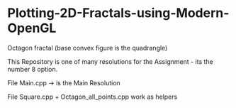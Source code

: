 # Plotting-2D-Fractals-using-Modern-OpenGL
Octagon fractal (base convex figure is the quadrangle)

This Repository is one of many resolutions for the Assignment - its the number 8 option.

File Main.cpp -> is the Main Resolution

File Square.cpp + Octagon_all_points.cpp work as helpers
